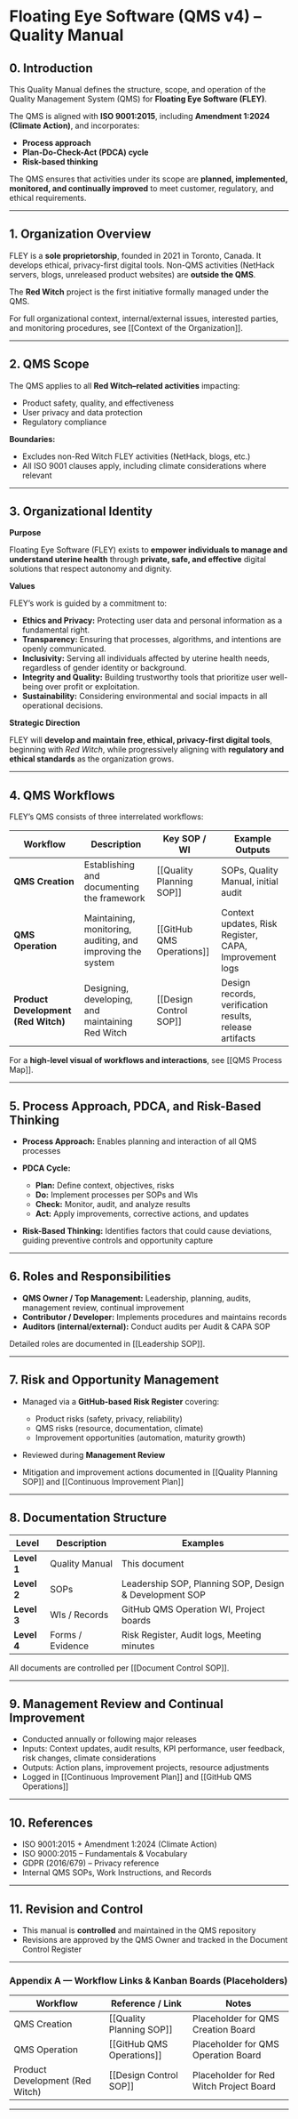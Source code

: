 # **Floating Eye Software (QMS v4) – Quality Manual**

## 0. Introduction

This Quality Manual defines the structure, scope, and operation of the Quality Management System (QMS) for **Floating Eye Software (FLEY)**.

The QMS is aligned with **ISO 9001:2015**, including **Amendment 1:2024 (Climate Action)**, and incorporates:

* **Process approach**
* **Plan-Do-Check-Act (PDCA) cycle**
* **Risk-based thinking**

The QMS ensures that activities under its scope are **planned, implemented, monitored, and continually improved** to meet customer, regulatory, and ethical requirements.

---

## 1. Organization Overview

FLEY is a **sole proprietorship**, founded in 2021 in Toronto, Canada.
It develops ethical, privacy-first digital tools. Non-QMS activities (NetHack servers, blogs, unreleased product websites) are **outside the QMS**.

The **Red Witch** project is the first initiative formally managed under the QMS.

For full organizational context, internal/external issues, interested parties, and monitoring procedures, see [[Context of the Organization]].

---

## 2. QMS Scope

The QMS applies to all **Red Witch–related activities** impacting:

* Product safety, quality, and effectiveness
* User privacy and data protection
* Regulatory compliance

**Boundaries:**

* Excludes non-Red Witch FLEY activities (NetHack, blogs, etc.)
* All ISO 9001 clauses apply, including climate considerations where relevant

---

## 3. Organizational Identity

**Purpose**

Floating Eye Software (FLEY) exists to **empower individuals to manage and understand uterine health** through **private, safe, and effective** digital solutions that respect autonomy and dignity.

**Values**

FLEY’s work is guided by a commitment to:

* **Ethics and Privacy:** Protecting user data and personal information as a fundamental right.
* **Transparency:** Ensuring that processes, algorithms, and intentions are openly communicated.
* **Inclusivity:** Serving all individuals affected by uterine health needs, regardless of gender identity or background.
* **Integrity and Quality:** Building trustworthy tools that prioritize user well-being over profit or exploitation.
* **Sustainability:** Considering environmental and social impacts in all operational decisions.

**Strategic Direction**

FLEY will **develop and maintain free, ethical, privacy-first digital tools**, beginning with *Red Witch*, while progressively aligning with **regulatory and ethical standards** as the organization grows.

---

## 4. QMS Workflows

FLEY’s QMS consists of three interrelated workflows:

| Workflow                            | Description                                                 | Key SOP / WI                 | Example Outputs                                         |
| ----------------------------------- | ----------------------------------------------------------- | ---------------------------- | ------------------------------------------------------- |
| **QMS Creation**                    | Establishing and documenting the framework                  | [[Quality Planning SOP]]             | SOPs, Quality Manual, initial audit                     |
| **QMS Operation**                   | Maintaining, monitoring, auditing, and improving the system | [[GitHub QMS Operations]]  | Context updates, Risk Register, CAPA, Improvement logs  |
| **Product Development (Red Witch)** | Designing, developing, and maintaining Red Witch            | [[Design Control SOP]] | Design records, verification results, release artifacts |

For a **high-level visual of workflows and interactions**, see [[QMS Process Map]].

---

## 5. Process Approach, PDCA, and Risk-Based Thinking

* **Process Approach:** Enables planning and interaction of all QMS processes
* **PDCA Cycle:**

  * **Plan:** Define context, objectives, risks
  * **Do:** Implement processes per SOPs and WIs
  * **Check:** Monitor, audit, and analyze results
  * **Act:** Apply improvements, corrective actions, and updates
* **Risk-Based Thinking:** Identifies factors that could cause deviations, guiding preventive controls and opportunity capture

---

## 6. Roles and Responsibilities

* **QMS Owner / Top Management:** Leadership, planning, audits, management review, continual improvement
* **Contributor / Developer:** Implements procedures and maintains records
* **Auditors (internal/external):** Conduct audits per Audit & CAPA SOP

Detailed roles are documented in [[Leadership SOP]].

---

## 7. Risk and Opportunity Management

* Managed via a **GitHub-based Risk Register** covering:

  * Product risks (safety, privacy, reliability)
  * QMS risks (resource, documentation, climate)
  * Improvement opportunities (automation, maturity growth)
* Reviewed during **Management Review**
* Mitigation and improvement actions documented in [[Quality Planning SOP]] and [[Continuous Improvement Plan]]

---

## 8. Documentation Structure

| Level       | Description      | Examples                                               |
| ----------- | ---------------- | ------------------------------------------------------ |
| **Level 1** | Quality Manual   | This document                                          |
| **Level 2** | SOPs             | Leadership SOP, Planning SOP, Design & Development SOP |
| **Level 3** | WIs / Records    | GitHub QMS Operation WI, Project boards                |
| **Level 4** | Forms / Evidence | Risk Register, Audit logs, Meeting minutes             |

All documents are controlled per [[Document Control SOP]].

---

## 9. Management Review and Continual Improvement

* Conducted annually or following major releases
* Inputs: Context updates, audit results, KPI performance, user feedback, risk changes, climate considerations
* Outputs: Action plans, improvement projects, resource adjustments
* Logged in [[Continuous Improvement Plan]] and [[GitHub QMS Operations]]

---

## 10. References

* ISO 9001:2015 + Amendment 1:2024 (Climate Action)
* ISO 9000:2015 – Fundamentals & Vocabulary
* GDPR (2016/679) – Privacy reference
* Internal QMS SOPs, Work Instructions, and Records

---

## 11. Revision and Control

* This manual is **controlled** and maintained in the QMS repository
* Revisions are approved by the QMS Owner and tracked in the Document Control Register

---

### **Appendix A — Workflow Links & Kanban Boards (Placeholders)**

| Workflow                        | Reference / Link             | Notes                                   |
| ------------------------------- | ---------------------------- | --------------------------------------- |
| QMS Creation                    | [[Quality Planning SOP]]     | Placeholder for QMS Creation Board      |
| QMS Operation                   | [[GitHub QMS Operations]]    | Placeholder for QMS Operation Board     |
| Product Development (Red Witch) | [[Design Control SOP]]       | Placeholder for Red Witch Project Board |

---

